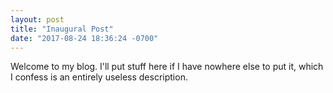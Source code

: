 ```yaml
---
layout: post
title: "Inaugural Post"
date: "2017-08-24 18:36:24 -0700"
---
```


Welcome to my blog. I'll put stuff here if I have nowhere else to put it, which I confess is an entirely useless description.
